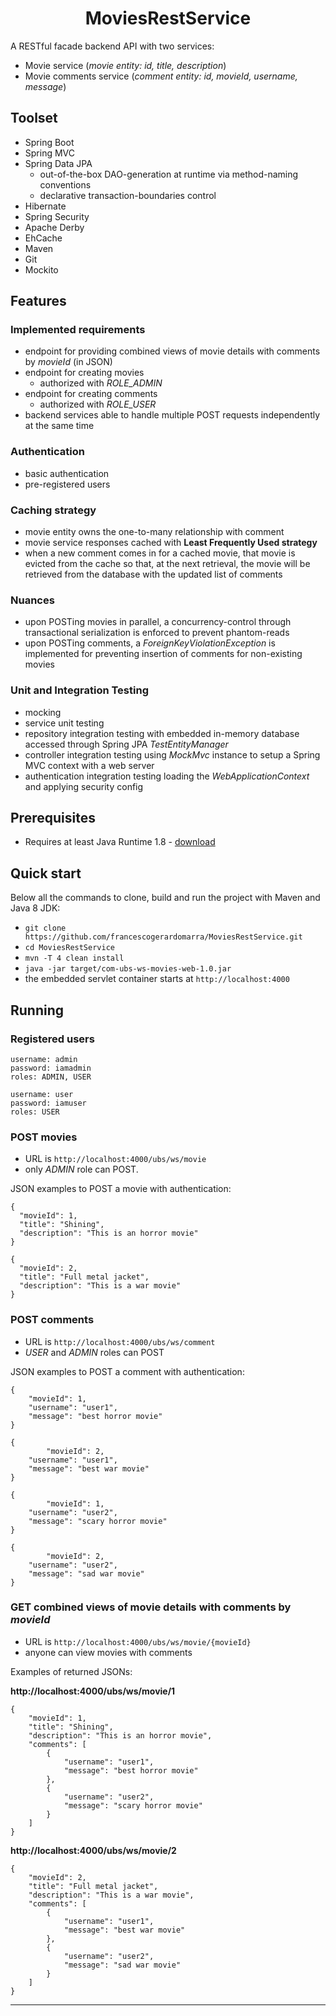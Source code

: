 <h1 align="center">
    MoviesRestService
</h1>

A RESTful facade backend API with two services:
- Movie service (*movie entity: id, title, description*)
- Movie comments service (*comment entity: id, movieId, username, message*)

## Toolset
- Spring Boot
- Spring MVC
- Spring Data JPA
  * out-of-the-box DAO-generation at runtime via method-naming conventions
  * declarative transaction-boundaries control
- Hibernate
- Spring Security
- Apache Derby
- EhCache
- Maven
- Git
- Mockito

## Features
### Implemented requirements
- endpoint for providing combined views of movie details with comments by *movieId* (in JSON)
- endpoint for creating movies
    - authorized with *ROLE_ADMIN*
- endpoint for creating comments
    - authorized with *ROLE_USER*
- backend services able to handle multiple POST requests independently at the same time

### Authentication
- basic authentication
- pre-registered users

### Caching strategy
- movie entity owns the one-to-many relationship with comment
- movie service responses cached with **Least Frequently Used strategy**
- when a new comment comes in for a cached movie, that movie is evicted from the cache so that, at the next retrieval, the movie will be retrieved from the database with the updated list of comments

### Nuances
- upon POSTing movies in parallel, a concurrency-control through transactional serialization is enforced to prevent phantom-reads
- upon POSTing comments, a *ForeignKeyViolationException* is implemented for preventing insertion of comments for non-existing movies

### Unit and Integration Testing
- mocking
- service unit testing
- repository integration testing with embedded in-memory database accessed through Spring JPA *TestEntityManager*
- controller integration testing using *MockMvc* instance to setup a Spring MVC context with a web server
- authentication integration testing loading the *WebApplicationContext* and applying security config

## Prerequisites
- Requires at least Java Runtime 1.8 - [download](http://www.oracle.com/technetwork/java/javase/downloads/jre8-downloads-2133155.html)

## Quick start
Below all the commands to clone, build and run the project with Maven and Java 8 JDK:
- `git clone https://github.com/francescogerardomarra/MoviesRestService.git`
- `cd MoviesRestService`
- `mvn -T 4 clean install`
- `java -jar target/com-ubs-ws-movies-web-1.0.jar`
- the embedded servlet container starts at `http://localhost:4000`

## Running
### Registered users
````
username: admin
password: iamadmin
roles: ADMIN, USER

username: user
password: iamuser
roles: USER
````

### POST movies 
- URL is `http://localhost:4000/ubs/ws/movie`
- only *ADMIN* role can POST.

JSON examples to POST a movie with authentication:
````
{
  "movieId": 1,
  "title": "Shining",
  "description": "This is an horror movie"
}

{
  "movieId": 2,
  "title": "Full metal jacket",
  "description": "This is a war movie"
}
````

### POST comments
- URL is `http://localhost:4000/ubs/ws/comment`
- *USER* and *ADMIN* roles can POST

JSON examples to POST a comment with authentication:
````
{
	"movieId": 1,
	"username": "user1",
	"message": "best horror movie"
}

{
        "movieId": 2,
	"username": "user1",
	"message": "best war movie"
}

{
        "movieId": 1,
	"username": "user2",
	"message": "scary horror movie"
}

{
        "movieId": 2,
	"username": "user2",
	"message": "sad war movie"
}
````

### GET combined views of movie details with comments by *movieId*

- URL is `http://localhost:4000/ubs/ws/movie/{movieId}`
- anyone can view movies with comments

Examples of returned JSONs:

**http://localhost:4000/ubs/ws/movie/1**
````
{
    "movieId": 1,
    "title": "Shining",
    "description": "This is an horror movie",
    "comments": [
        {
            "username": "user1",
            "message": "best horror movie"
        },
        {
            "username": "user2",
            "message": "scary horror movie"
        }
    ]
}
````

**http://localhost:4000/ubs/ws/movie/2**
````
{
    "movieId": 2,
    "title": "Full metal jacket",
    "description": "This is a war movie",
    "comments": [
        {
            "username": "user1",
            "message": "best war movie"
        },
        {
            "username": "user2",
            "message": "sad war movie"
        }
    ]
}
````
****
